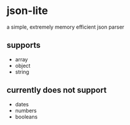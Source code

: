 # json-lite
a simple, extremely memory efficient json parser

## supports
- array
- object
- string

## currently does not support
- dates
- numbers
- booleans
